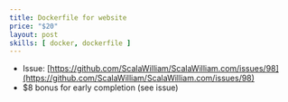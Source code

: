 ```yaml
---
title: Dockerfile for website
price: "$20"
layout: post
skills: [ docker, dockerfile ]
---
```


- Issue: [https://github.com/ScalaWilliam/ScalaWilliam.com/issues/98](https://github.com/ScalaWilliam/ScalaWilliam.com/issues/98)
- $8 bonus for early completion (see issue)
